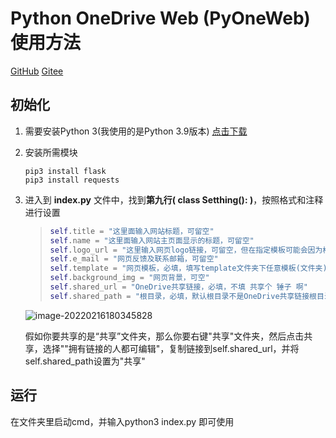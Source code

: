 # Python OneDrive Web (PyOneWeb) 使用方法



[GitHub](https://github.com/bytfr/PyOneWeb) [Gitee](https://gitee.com/grmine/PyOneWeb)



## 初始化

1. 需要安装Python 3(我使用的是Python 3.9版本)  [点击下载](https://www.python.org/downloads/release/python-390/ )

2. 安装所需模块

   ```shell
   pip3 install flask
   pip3 install requests
   ```

   

3. 进入到 **index.py** 文件中，找到**第九行( class Setthing(): )**，按照格式和注释进行设置

   > ```python
   > self.title = "这里面输入网站标题，可留空"
   > self.name = "这里面输入网站主页面显示的标题，可留空"
   > self.logo_url = "这里输入网页logo链接，可留空，但在指定模板可能会因为格式问题显得难看"
   > self.e_mail = "网页反馈及联系邮箱，可留空"
   > self.template = "网页模板，必填，填写template文件夹下任意模板(文件夹)名，如: neo"
   > self.background_img = "网页背景，可空"
   > self.shared_url = "OneDrive共享链接，必填，不填 共享个 锤子 啊"
   > self.shared_path = "根目录，必填，默认根目录不是OneDrive共享链接根目录，是你OneDrive账号根目录，如下图"
   > ```

   ![image-20220216180345828](https://s4.ax1x.com/2022/02/16/Hh8gV1.png)

   假如你要共享的是“共享”文件夹，那么你要右键"共享"文件夹，然后点击共享，选择""拥有链接的人都可编辑"，复制链接到self.shared_url，并将self.shared_path设置为"共享"



## 运行

在文件夹里启动cmd，并输入python3 index.py 即可使用
